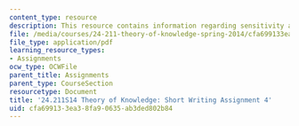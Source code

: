 ```yaml
---
content_type: resource
description: This resource contains information regarding sensitivity and safety.
file: /media/courses/24-211-theory-of-knowledge-spring-2014/cfa699133ea38fa90635ab3ded802b84_MIT24_211S11_Sensitivity.pdf
file_type: application/pdf
learning_resource_types:
- Assignments
ocw_type: OCWFile
parent_title: Assignments
parent_type: CourseSection
resourcetype: Document
title: '24.211S14 Theory of Knowledge: Short Writing Assignment 4'
uid: cfa69913-3ea3-8fa9-0635-ab3ded802b84
---
```

